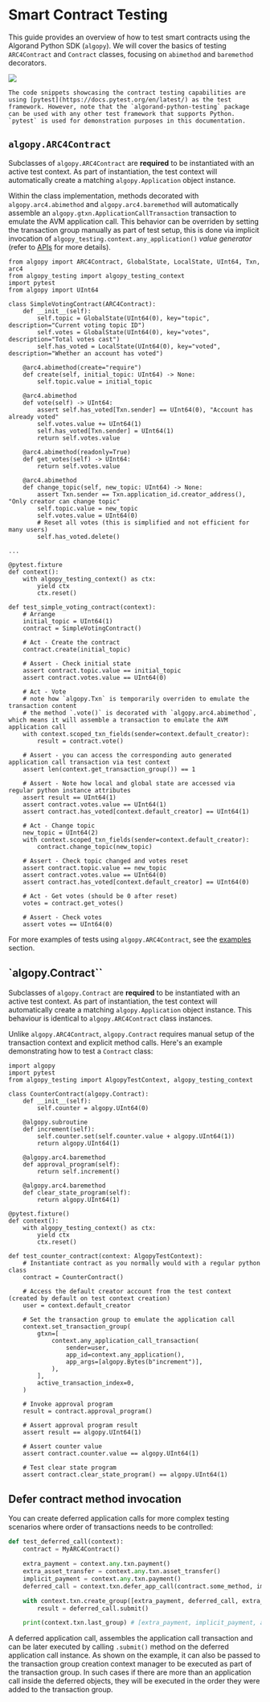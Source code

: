 # Smart Contract Testing

This guide provides an overview of how to test smart contracts using the Algorand Python SDK (`algopy`). We will cover the basics of testing `ARC4Contract` and `Contract` classes, focusing on `abimethod` and `baremethod` decorators.

![](https://mermaid.ink/img/pako:eNqVkrFugzAQhl_Fujnp1ImhEiJrJNREWeoOV9sNVsFG9iEVBd69R5w0JE2llsk2n7-7_-AAymsDGewDtpXYrqQT_GyKFwl5vfcBnRZlT5V3IjYYSCjvKKAiCa-JzXfrObyzgTqsxRpVZZ25YOX2nnRrIomCneZzpszLkllktu0f8ratrUKyjFsXCZ1K2gTH7i01_8dGUjOT_55YeLdUFVr3zRunf5b6R5hZoFnBq9cX72_Br_Cj8bl4vJCHaVucvowYxHk5Xg_sfPkY6SbbphDL5dMgQZu29n0U5DMJwzTVGyApySKZKFSNMXKVxPJYYAGNCQ1azX_VYboqgSrTcAcZLzWGDwnSjcxhR37TOwUZhc4sIPhuX0H2jnXkXddqrrCyyKNpTqfjF5m74B8?type=png)

```{note}
The code snippets showcasing the contract testing capabilities are using [pytest](https://docs.pytest.org/en/latest/) as the test framework. However, note that the `algorand-python-testing` package can be used with any other test framework that supports Python. `pytest` is used for demonstration purposes in this documentation.
```

## `algopy.ARC4Contract`

Subclasses of `algopy.ARC4Contract` are **required** to be instantiated with an active test context. As part of instantiation, the test context will automatically create a matching `algopy.Application` object instance.

Within the class implementation, methods decorated with `algopy.arc4.abimethod` and `algopy.arc4.baremethod` will automatically assemble an `algopy.gtxn.ApplicationCallTransaction` transaction to emulate the AVM application call. This behavior can be overriden by setting the transaction group manually as part of test setup, this is done via implicit invocation of `algopy_testing.context.any_application()` _value generator_ (refer to [APIs](../apis.md) for more details).

```{testcode}
from algopy import ARC4Contract, GlobalState, LocalState, UInt64, Txn, arc4
from algopy_testing import algopy_testing_context
import pytest
from algopy import UInt64

class SimpleVotingContract(ARC4Contract):
    def __init__(self):
        self.topic = GlobalState(UInt64(0), key="topic", description="Current voting topic ID")
        self.votes = GlobalState(UInt64(0), key="votes", description="Total votes cast")
        self.has_voted = LocalState(UInt64(0), key="voted", description="Whether an account has voted")

    @arc4.abimethod(create="require")
    def create(self, initial_topic: UInt64) -> None:
        self.topic.value = initial_topic

    @arc4.abimethod
    def vote(self) -> UInt64:
        assert self.has_voted[Txn.sender] == UInt64(0), "Account has already voted"
        self.votes.value += UInt64(1)
        self.has_voted[Txn.sender] = UInt64(1)
        return self.votes.value

    @arc4.abimethod(readonly=True)
    def get_votes(self) -> UInt64:
        return self.votes.value

    @arc4.abimethod
    def change_topic(self, new_topic: UInt64) -> None:
        assert Txn.sender == Txn.application_id.creator_address(), "Only creator can change topic"
        self.topic.value = new_topic
        self.votes.value = UInt64(0)
        # Reset all votes (this is simplified and not efficient for many users)
        self.has_voted.delete()

...

@pytest.fixture
def context():
    with algopy_testing_context() as ctx:
        yield ctx
        ctx.reset()

def test_simple_voting_contract(context):
    # Arrange
    initial_topic = UInt64(1)
    contract = SimpleVotingContract()

    # Act - Create the contract
    contract.create(initial_topic)

    # Assert - Check initial state
    assert contract.topic.value == initial_topic
    assert contract.votes.value == UInt64(0)

    # Act - Vote
    # note how `algopy.Txn` is temporarily overriden to emulate the transaction content
    # the method `.vote()` is decorated with `algopy.arc4.abimethod`, which means it will assemble a transaction to emulate the AVM application call
    with context.scoped_txn_fields(sender=context.default_creator):
        result = contract.vote()

    # Assert - you can access the corresponding auto generated application call transaction via test context
    assert len(context.get_transaction_group()) == 1

    # Assert - Note how local and global state are accessed via regular python instance attributes
    assert result == UInt64(1)
    assert contract.votes.value == UInt64(1)
    assert contract.has_voted[context.default_creator] == UInt64(1)

    # Act - Change topic
    new_topic = UInt64(2)
    with context.scoped_txn_fields(sender=context.default_creator):
        contract.change_topic(new_topic)

    # Assert - Check topic changed and votes reset
    assert contract.topic.value == new_topic
    assert contract.votes.value == UInt64(0)
    assert contract.has_voted[context.default_creator] == UInt64(0)

    # Act - Get votes (should be 0 after reset)
    votes = contract.get_votes()

    # Assert - Check votes
    assert votes == UInt64(0)
```

For more examples of tests using `algopy.ARC4Contract`, see the [examples](../examples.md) section.

## `algopy.Contract``

Subclasses of `algopy.Contract` are **required** to be instantiated with an active test context. As part of instantiation, the test context will automatically create a matching `algopy.Application` object instance. This behaviour is identical to `algopy.ARC4Contract` class instances.

Unlike `algopy.ARC4Contract`, `algopy.Contract` requires manual setup of the transaction context and explicit method calls. Here's an example demonstrating how to test a `Contract` class:

```{testcode}
import algopy
import pytest
from algopy_testing import AlgopyTestContext, algopy_testing_context

class CounterContract(algopy.Contract):
    def __init__(self):
        self.counter = algopy.UInt64(0)

    @algopy.subroutine
    def increment(self):
        self.counter.set(self.counter.value + algopy.UInt64(1))
        return algopy.UInt64(1)

    @algopy.arc4.baremethod
    def approval_program(self):
        return self.increment()

    @algopy.arc4.baremethod
    def clear_state_program(self):
        return algopy.UInt64(1)

@pytest.fixture()
def context():
    with algopy_testing_context() as ctx:
        yield ctx
        ctx.reset()

def test_counter_contract(context: AlgopyTestContext):
    # Instantiate contract as you normally would with a regular python class
    contract = CounterContract()

    # Access the default creator account from the test context (created by default on test context creation)
    user = context.default_creator

    # Set the transaction group to emulate the application call
    context.set_transaction_group(
        gtxn=[
            context.any_application_call_transaction(
                sender=user,
                app_id=context.any_application(),
                app_args=[algopy.Bytes(b"increment")],
            ),
        ],
        active_transaction_index=0,
    )

    # Invoke approval program
    result = contract.approval_program()

    # Assert approval program result
    assert result == algopy.UInt64(1)

    # Assert counter value
    assert contract.counter.value == algopy.UInt64(1)

    # Test clear state program
    assert contract.clear_state_program() == algopy.UInt64(1)
```

## Defer contract method invocation

You can create deferred application calls for more complex testing scenarios where order of transactions needs to be controlled:

```python
def test_deferred_call(context):
    contract = MyARC4Contract()

    extra_payment = context.any.txn.payment()
    extra_asset_transfer = context.any.txn.asset_transfer()
    implicit_payment = context.any.txn.payment()
    deferred_call = context.txn.defer_app_call(contract.some_method, implicit_payment)

    with context.txn.create_group([extra_payment, deferred_call, extra_asset_transfer]):
        result = deferred_call.submit()

    print(context.txn.last_group) # [extra_payment, implicit_payment, app call, extra_asset_transfer]
```

A deferred application call, assembles the application call transaction and can be later executed by calling `.submit()` method on the deferred application call instance. As shown on the example, it can also be passed to the transaction group creation context manager to be executed as part of the transaction group. In such cases if there are more than an application call inside the deferred objects, they will be executed in the order they were added to the transaction group.
